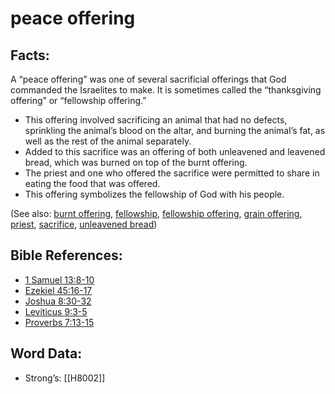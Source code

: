 # peace offering

## Facts:

A “peace offering” was one of several sacrificial offerings that God commanded the Israelites to make. It is sometimes called the “thanksgiving offering” or “fellowship offering.”

* This offering involved sacrificing an animal that had no defects, sprinkling the animal’s blood on the altar, and burning the animal’s fat, as well as the rest of the animal separately.
* Added to this sacrifice was an offering of both unleavened and leavened bread, which was burned on top of the burnt offering.
* The priest and one who offered the sacrifice were permitted to share in eating the food that was offered.
* This offering symbolizes the fellowship of God with his people.

(See also: [burnt offering](../other/burntoffering.md), [fellowship](../kt/fellowship.md), [fellowship offering](../other/fellowshipoffering.md), [grain offering](../other/grainoffering.md), [priest](../kt/priest.md), [sacrifice](../other/sacrifice.md), [unleavened bread](../kt/unleavenedbread.md))

## Bible References:

* [1 Samuel 13:8-10](rc://en/tn/help/1sa/13/08)
* [Ezekiel 45:16-17](rc://en/tn/help/ezk/45/16)
* [Joshua 8:30-32](rc://en/tn/help/jos/08/30)
* [Leviticus 9:3-5](rc://en/tn/help/lev/09/03)
* [Proverbs 7:13-15](rc://en/tn/help/pro/07/13)

## Word Data:

* Strong’s: [[H8002]]
